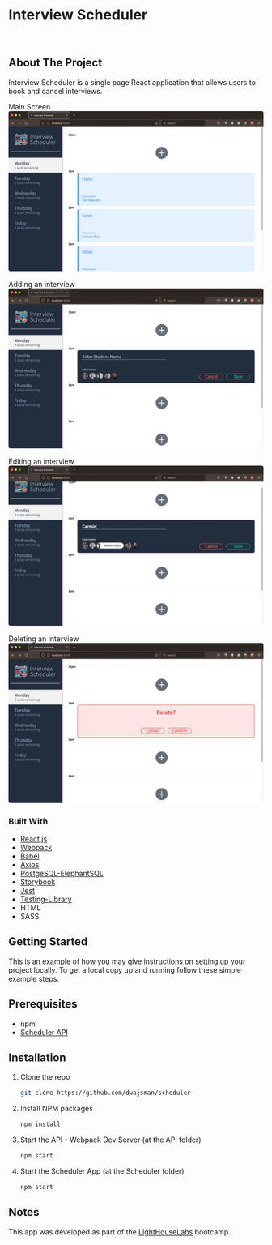 # Interview Scheduler
<br />


<!-- ABOUT THE PROJECT -->
## About The Project
  Interview Scheduler is a single page React application that allows users to book and cancel interviews. 

Main Screen
![Main Screen Screen Shot](https://github.com/dwajsman/scheduler/blob/master/public/images/1-main_screen.jpg)

Adding an interview
![Adding an interview Screen Shot](https://github.com/dwajsman/scheduler/blob/master/public/images/2-add-interview.jpg)

Editing an interview
![Editing an interview Screen Shot](https://github.com/dwajsman/scheduler/blob/master/public/images/5-editing.jpg)

Deleting an interview
![Deleting an interview Screen Shot](https://github.com/dwajsman/scheduler/blob/master/public/images/4-confirm-delete.jpg)

### Built With

* [React.js](https://reactjs.org/)
* [Webpack](https://webpack.js.org/)
* [Babel](https://babeljs.io/)
* [Axios](https://babeljs.io/)
* [PostgeSQL-ElephantSQL](https://www.elephantsql.com/)
* [Storybook](https://storybook.js.org/)
* [Jest](https://jestjs.io/)
* [Testing-Library](https://testing-library.com/)
* HTML
* SASS

<!-- GETTING STARTED -->
## Getting Started

This is an example of how you may give instructions on setting up your project locally.
To get a local copy up and running follow these simple example steps.

## Prerequisites

* npm
* [Scheduler API](https://github.com/lighthouse-labs/scheduler-api)

## Installation

1. Clone the repo
   ```sh
   git clone https://github.com/dwajsman/scheduler
   ```
2. Install NPM packages
   ```sh
   npm install
   ```
3. Start the API - Webpack Dev Server (at the API folder)
   ```sh
   npm start
   ```
4. Start the Scheduler App (at the Scheduler folder)
   ```sh
   npm start
   ```

## Notes
This app was developed as part of the [LightHouseLabs](http://www.lighthouselabs.ca) bootcamp. 